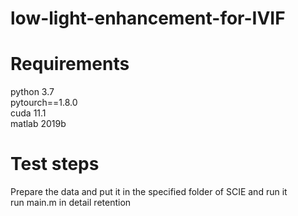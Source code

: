 # low-light-enhancement-for-IVIF
# Requirements
python 3.7  
pytourch==1.8.0  
cuda 11.1  
matlab 2019b  

# Test steps
Prepare the data and put it in the specified folder of SCIE and run it  
run main.m in detail retention  
